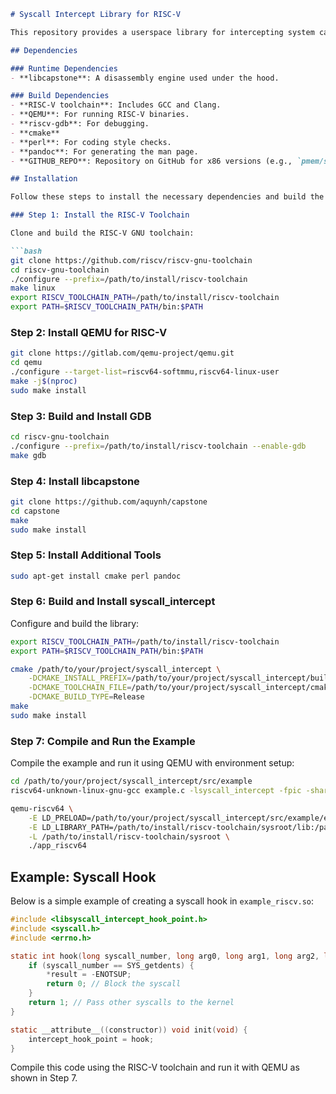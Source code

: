 ```markdown
# Syscall Intercept Library for RISC-V

This repository provides a userspace library for intercepting system calls in a RISC-V environment. It is built using the libcapstone disassembly engine.

## Dependencies

### Runtime Dependencies
- **libcapstone**: A disassembly engine used under the hood.

### Build Dependencies
- **RISC-V toolchain**: Includes GCC and Clang.
- **QEMU**: For running RISC-V binaries.
- **riscv-gdb**: For debugging.
- **cmake**
- **perl**: For coding style checks.
- **pandoc**: For generating the man page.
- **GITHUB_REPO**: Repository on GitHub for x86 versions (e.g., `pmem/syscall_intercept`).

## Installation

Follow these steps to install the necessary dependencies and build the syscall_intercept library:

### Step 1: Install the RISC-V Toolchain

Clone and build the RISC-V GNU toolchain:

```bash
git clone https://github.com/riscv/riscv-gnu-toolchain
cd riscv-gnu-toolchain
./configure --prefix=/path/to/install/riscv-toolchain
make linux
export RISCV_TOOLCHAIN_PATH=/path/to/install/riscv-toolchain
export PATH=$RISCV_TOOLCHAIN_PATH/bin:$PATH
```

### Step 2: Install QEMU for RISC-V

```bash
git clone https://gitlab.com/qemu-project/qemu.git
cd qemu
./configure --target-list=riscv64-softmmu,riscv64-linux-user
make -j$(nproc)
sudo make install
```

### Step 3: Build and Install GDB

```bash
cd riscv-gnu-toolchain
./configure --prefix=/path/to/install/riscv-toolchain --enable-gdb
make gdb
```

### Step 4: Install libcapstone

```bash
git clone https://github.com/aquynh/capstone
cd capstone
make
sudo make install
```

### Step 5: Install Additional Tools

```bash
sudo apt-get install cmake perl pandoc
```

### Step 6: Build and Install syscall_intercept

Configure and build the library:

```bash
export RISCV_TOOLCHAIN_PATH=/path/to/install/riscv-toolchain
export PATH=$RISCV_TOOLCHAIN_PATH/bin:$PATH

cmake /path/to/your/project/syscall_intercept \
    -DCMAKE_INSTALL_PREFIX=/path/to/your/project/syscall_intercept/build/install \
    -DCMAKE_TOOLCHAIN_FILE=/path/to/your/project/syscall_intercept/cmake/riscv.cmake \
    -DCMAKE_BUILD_TYPE=Release
make
sudo make install
```

### Step 7: Compile and Run the Example

Compile the example and run it using QEMU with environment setup:

```bash
cd /path/to/your/project/syscall_intercept/src/example
riscv64-unknown-linux-gnu-gcc example.c -lsyscall_intercept -fpic -shared -o example_riscv.so

qemu-riscv64 \
    -E LD_PRELOAD=/path/to/your/project/syscall_intercept/src/example/example_riscv.so \
    -E LD_LIBRARY_PATH=/path/to/install/riscv-toolchain/sysroot/lib:/path/to/install/riscv-toolchain/sysroot/usr/lib:$LD_LIBRARY_PATH \
    -L /path/to/install/riscv-toolchain/sysroot \
    ./app_riscv64
```

## Example: Syscall Hook

Below is a simple example of creating a syscall hook in `example_riscv.so`:

```c
#include <libsyscall_intercept_hook_point.h>
#include <syscall.h>
#include <errno.h>

static int hook(long syscall_number, long arg0, long arg1, long arg2, long arg3, long arg4, long arg5, long *result) {
    if (syscall_number == SYS_getdents) {
        *result = -ENOTSUP;
        return 0; // Block the syscall
    }
    return 1; // Pass other syscalls to the kernel
}

static __attribute__((constructor)) void init(void) {
    intercept_hook_point = hook;
}
```

Compile this code using the RISC-V toolchain and run it with QEMU as shown in Step 7.

```